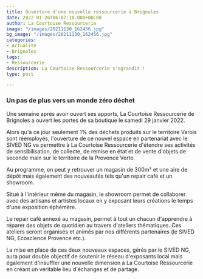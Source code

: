 ```yaml
---
title: Ouverture d'une nouvelle ressourcerie à Brignoles
date: 2022-01-26T06:07:10.000+00:00
author: La Courtoise Ressourcerie
image: "/images/20211130_162456.jpg"
bg_image: "/images/20211130_162456.jpg"
categories:
- Actualité
- Brignoles
tags:
- Ressourcerie
description: La Courtoise Ressourcerie s'agrandit !
type: post

---
```

### **Un pas de plus vers un monde zéro déchet**

Une semaine après avoir ouvert ses apports, La Courtoise Ressourcerie de Brignoles a ouvert les portes de sa boutique le samedi 29 janvier 2022.

Alors qu'à ce jour seulement 1% des déchets produits sur le territoire Varois sont réemployés, l'ouverture de ce nouvel espace en partenariat avec le SIVED NG va permettre à La Courtoise Ressourcerie d'étendre ses activités de sensibilisation, de collecte, de remise en état et de vente d'objets de seconde main sur le territoire de la Provence Verte.

Au programme, on peut y retrouver un magasin de 300m² et une aire de dépôt mais également des nouveautés tels qu'un repair café et un showroom.

Situé à l'intérieur même du magasin, le showroom permet de collaborer avec des artisans et artistes locaux en y exposant leurs créations le temps d'une exposition éphémère.

Le repair café annexé au magasin, permet à tout un chacun d'apprendre à réparer des objets de quotidien au travers d'ateliers thématiques. Ces ateliers seront organisés et animés par nos différents partenaires (le SIVED NG, Ecoscience Provence etc.).

La mise en place de ces deux nouveaux espaces, gérés par le SIVED NG, aura pour double objectif de soutenir le réseau d'exposants local mais également d'insuffler une nouvelle dimension à La Courtoise Ressourcerie en créant un véritable lieu d'échanges et de partage.